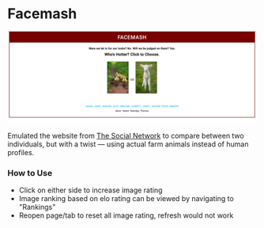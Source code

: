 # Facemash

<img src="/images/website.png"/>

Emulated the website from [The Social Network](https://www.imdb.com/title/tt1285016) to compare between two individuals, but with a twist — using actual farm animals instead of human profiles.

### How to Use
- Click on either side to increase image rating
- Image ranking based on elo rating can be viewed by navigating to "Rankings"
- Reopen page/tab to reset all image rating, refresh would not work
